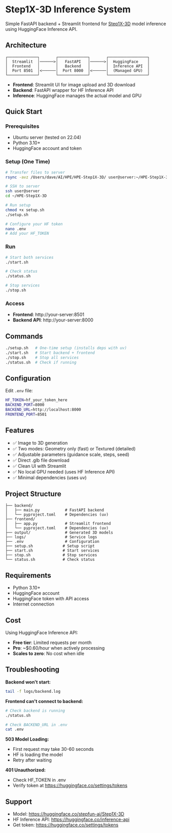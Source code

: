 # Step1X-3D Inference System

Simple FastAPI backend + Streamlit frontend for [Step1X-3D](https://huggingface.co/stepfun-ai/Step1X-3D) model inference using HuggingFace Inference API.

## Architecture

```
┌─────────────┐       ┌─────────────┐       ┌─────────────────┐
│  Streamlit  │──────>│   FastAPI   │──────>│  HuggingFace    │
│  Frontend   │       │   Backend   │       │  Inference API  │
│  Port 8501  │<──────│  Port 8000  │<──────│  (Managed GPU)  │
└─────────────┘       └─────────────┘       └─────────────────┘
```

- **Frontend**: Streamlit UI for image upload and 3D download
- **Backend**: FastAPI wrapper for HF Inference API
- **Inference**: HuggingFace manages the actual model and GPU

## Quick Start

### Prerequisites
- Ubuntu server (tested on 22.04)
- Python 3.10+
- HuggingFace account and token

### Setup (One Time)

```bash
# Transfer files to server
rsync -avz /Users/dave/AI/HPE/HPE-Step1X-3D/ user@server:~/HPE-Step1X-3D/

# SSH to server
ssh user@server
cd ~/HPE-Step1X-3D

# Run setup
chmod +x setup.sh
./setup.sh

# Configure your HF token
nano .env
# Add your HF_TOKEN
```

### Run

```bash
# Start both services
./start.sh

# Check status
./status.sh

# Stop services
./stop.sh
```

### Access

- **Frontend**: http://your-server:8501
- **Backend API**: http://your-server:8000

## Commands

```bash
./setup.sh   # One-time setup (installs deps with uv)
./start.sh   # Start backend + frontend
./stop.sh    # Stop all services
./status.sh  # Check if running
```

## Configuration

Edit `.env` file:

```bash
HF_TOKEN=hf_your_token_here
BACKEND_PORT=8000
BACKEND_URL=http://localhost:8000
FRONTEND_PORT=8501
```

## Features

- ✅ Image to 3D generation
- ✅ Two modes: Geometry only (fast) or Textured (detailed)
- ✅ Adjustable parameters (guidance scale, steps, seed)
- ✅ Direct .glb file download
- ✅ Clean UI with Streamlit
- ✅ No local GPU needed (uses HF Inference API)
- ✅ Minimal dependencies (uses uv)

## Project Structure

```
├── backend/
│   ├── main.py           # FastAPI backend
│   └── pyproject.toml    # Dependencies (uv)
├── frontend/
│   ├── app.py            # Streamlit frontend
│   └── pyproject.toml    # Dependencies (uv)
├── output/               # Generated 3D models
├── logs/                 # Service logs
├── .env                  # Configuration
├── setup.sh             # Setup script
├── start.sh             # Start services
├── stop.sh              # Stop services
└── status.sh            # Check status
```

## Requirements

- Python 3.10+
- HuggingFace account
- HuggingFace token with API access
- Internet connection

## Cost

Using HuggingFace Inference API:
- **Free tier**: Limited requests per month
- **Pro**: ~$0.60/hour when actively processing
- **Scales to zero**: No cost when idle

## Troubleshooting

**Backend won't start:**
```bash
tail -f logs/backend.log
```

**Frontend can't connect to backend:**
```bash
# Check backend is running
./status.sh

# Check BACKEND_URL in .env
cat .env
```

**503 Model Loading:**
- First request may take 30-60 seconds
- HF is loading the model
- Retry after waiting

**401 Unauthorized:**
- Check HF_TOKEN in .env
- Verify token at https://huggingface.co/settings/tokens

## Support

- Model: https://huggingface.co/stepfun-ai/Step1X-3D
- HF Inference API: https://huggingface.co/inference-api
- Get token: https://huggingface.co/settings/tokens

